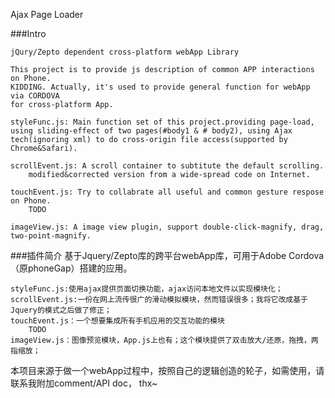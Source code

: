 Ajax Page Loader

###Intro

	jQury/Zepto dependent cross-platform webApp Library

	This project is to provide js description of common APP interactions on Phone.
	KIDDING. Actually, it's used to provide general function for webApp via CORDOVA
	for cross-platform App.

	styleFunc.js: Main function set of this project.providing page-load, using sliding-effect of two pages(#body1 & # body2), using Ajax tech(ignoring xml) to do cross-origin file access(supported by Chrome&Safari).

	scrollEvent.js: A scroll container to subtitute the default scrolling.
		modified&corrected version from a wide-spread code on Internet.
 
	touchEvent.js: Try to collabrate all useful and common gesture respose on Phone.
		TODO

	imageView.js: A image view plugin, support double-click-magnify, drag, two-point-magnify.

###插件简介
	基于Jquery/Zepto库的跨平台webApp库，可用于Adobe Cordova（原phoneGap）搭建的应用。

	styleFunc.js:使用ajax提供页面切换功能，ajax访问本地文件以实现模块化；
	scrollEvent.js:一份在网上流传很广的滑动模拟模块，然而错误很多；我将它改成基于Jquery的模式之后做了修正；
	touchEvent.js：一个想要集成所有手机应用的交互功能的模块
		TODO
	imageView.js：图像预览模块，App.js上也有；这个模块提供了双击放大/还原，拖拽，两指缩放；


本项目来源于做一个webApp过程中，按照自己的逻辑创造的轮子，如需使用，请联系我附加comment/API doc， thx~
